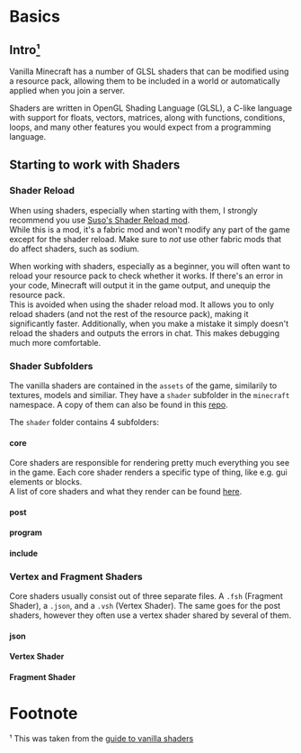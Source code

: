 # Basics
## Intro[¹](#footnote)
Vanilla Minecraft has a number of GLSL shaders that can be modified using a resource pack, allowing them to be included in a world or automatically applied when you join a server.  

Shaders are written in OpenGL Shading Language (GLSL), a C-like language with support for floats, vectors, matrices, along with functions, conditions, loops, and many other features you would expect from a programming language.  

## Starting to work with Shaders
### Shader Reload
When using shaders, especially when starting with them, I strongly recommend you use [Suso's Shader Reload mod](https://www.curseforge.com/minecraft/mc-mods/shader-reload).  
While this is a mod, it's a fabric mod and won't modify any part of the game except for the shader reload. Make sure to *not* use other fabric mods that do affect shaders, such as sodium.  

When working with shaders, especially as a beginner, you will often want to reload your resource pack to check whether it works. If there's an error in your code, Minecraft will output it in the game output, and unequip the resource pack.  
This is avoided when using the shader reload mod. It allows you to only reload shaders (and not the rest of the resource pack), making it significantly faster. Additionally, when you make a mistake it simply doesn't reload the shaders and outputs the errors in chat. This makes debugging much more comfortable.

### Shader Subfolders
The vanilla shaders are contained in the `assets` of the game, similarily to textures, models and similiar. They have a `shader` subfolder in the `minecraft` namespace. A copy of them can also be found in this [repo](https://github.com/misode/mcmeta/tree/assets/assets/minecraft/shaders).  

The `shader` folder contains 4 subfolders:

#### core
Core shaders are responsible for rendering pretty much everything you see in the game. Each core shader renders a specific type of thing, like e.g. gui elements or blocks.  
A list of core shaders and what they render can be found [here](https://github.com/McTsts/Minecraft-Shaders-Wiki/blob/main/Core%20Shader%20List.md).

#### post

#### program

#### include

### Vertex and Fragment Shaders
Core shaders usually consist out of three separate files. A `.fsh` (Fragment Shader), a `.json`, and a `.vsh` (Vertex Shader). The same goes for the post shaders, however they often use a vertex shader shared by several of them.

#### json

#### Vertex Shader


#### Fragment Shader

# Footnote
¹ This was taken from the [guide to vanilla shaders](https://docs.google.com/document/d/15TOAOVLgSNEoHGzpNlkez5cryH3hFF3awXL5Py81EMk/edit)
